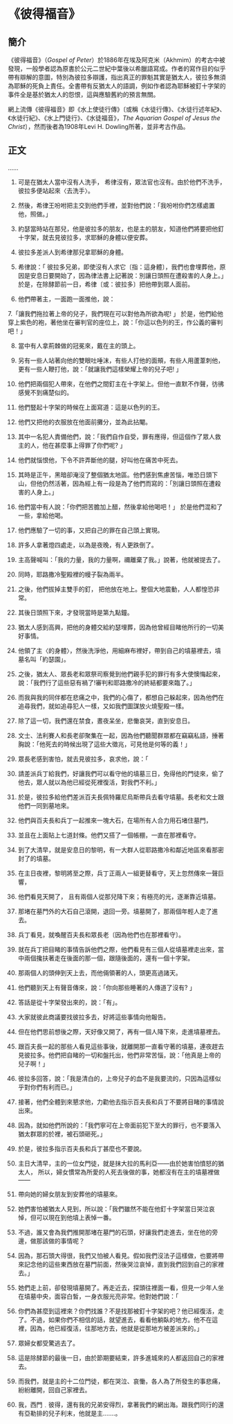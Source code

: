 # 《彼得福音》

## 簡介

《彼得福音》（*Gospel of Peter*）於1886年在埃及阿克米（Akhmim）的考古中被發現，一般學者認為原書於公元二世紀中葉後以希臘語寫成。作者的寫作目的似乎帶有辯解的意圖，特別為彼拉多辯護，指出真正的罪魁其實是猶太人，彼拉多無須為耶穌的死負上責任。全書帶有反猶太人的語調，例如作者認為耶穌被釘十字架的事件全是基於猶太人的怨恨，這與應驗舊約的預言無關。

網上流傳《彼得福音》即《水上使徒行傳》〔或稱《水徒行傳》、《水徒行述年紀》、《水徒行紀》、《水上門徒行》、《水徒福音》，*The Aquarian Gospel of Jesus the Christ*〕，然而後者為1908年Levi H. Dowling所著，並非考古作品。

## 正文

……

1. 可是在猶太人當中沒有人洗手， 希律沒有，眾法官也沒有。由於他們不洗手，彼拉多便站起來〈去洗手〉。

2. 然後，希律王吩咐把主交到他們手裡，並對他們說：「我吩咐你們怎樣處置他，照做。」

3. 約瑟當時站在那兒，他是彼拉多的朋友，也是主的朋友，知道他們將要把他釘十字架，就去見彼拉多，求耶穌的身體以便安葬。

4. 彼拉多差派人到希律那兒拿耶穌的身體。

5. 希律說：「 彼拉多兄弟，即使沒有人求它〔指：這身體〕，我們也會埋葬他，原因是安息日要開始了，因為律法書上記著說：別讓日頭照在遭殺害的人身上。」於是，在除酵節前一日，希律〔或：彼拉多〕把他帶到眾人面前。

6. 他們帶著主，一面跑一面推他，說：

7.「讓我們拖拉著上帝的兒子，我們現在可以對他為所欲為呢! 」 於是，他們給他穿上紫色的袍，著他坐在審判官的座位上，說：「你這以色列的王，作公義的審判吧！」 

8. 當中有人拿荊棘做的冠冕來，戴在主的頭上。

9. 另有一些人站著向他的雙眼吐唾沫，有些人打他的面頰，有些人用蘆葦刺他，更有一些人鞭打他，說：「就讓我們這樣榮耀上帝的兒子吧! 」

10. 他們把兩個犯人帶來，在他們之間釘主在十字架上。但他一直默不作聲，彷彿感覺不到痛楚似的。

11. 他們豎起十字架的時候在上面寫道：這是以色列的王。

12. 他們又把他的衣服放在他面前攤分，並為此拈閹。

13. 其中一名犯人責備他們，說：「我們自作自受，罪有應得，但這個作了眾人救主的人，他在甚麼事上得罪了你們呢? 」

14. 他們就惱恨他，下令不許弄斷他的腿，好叫他在痛苦中死去。

15. 其時是正午，黑暗卻淹沒了整個猶太地區。他們感到焦慮苦惱，唯恐日頭下山，但他仍然活著，因為經上有一段是為了他們而寫的：「別讓日頭照在遭殺害的人身上。」

16. 他們當中有人說：「你們把苦膽加上醋，然後拿給他喝吧！」 於是他們混和了一些，拿給他喝。

17. 他們應驗了一切的事，又把自己的罪在自己頭上實現。

18. 許多人拿著燈四處走，以為是夜晚，有人更跌倒了。

19. 主高聲喊叫：「我的力量，我的力量啊，禰離棄了我。」說著，他就被提去了。

20. 同時，耶路撒冷聖殿裡的幔子裂為兩半。

21. 之後，他們拔掉主雙手的釘， 把他放在地上。整個大地震動，人人都惶恐非常。 

22. 其後日頭照下來，才發現當時是第九點鐘。

23. 猶太人感到高興，把他的身體交給約瑟埋葬，因為他曾經目睹他所行的一切美好事情。

24. 他領了主〈的身體〉，然後洗淨他，用細麻布裡好，帶到自己的墳墓裡去，墳墓名叫「約瑟園」。

25. 之後，猶太人、眾長老和眾祭司察覺到他們親手犯的罪行有多大使懊悔起來，說：「我們行了這些惡有禍了!審判和耶路撒冷的終結都要來臨了。」

26. 而我與我的同伴都在悲痛之中，我們的心傷了，都想自己躲起來，因為他們在追尋我們，就如追尋犯人一樣，又如我們圖謀放火燒聖殿一樣。

27. 除了這一切，我們還在禁食，晝夜呆坐，悲慟哀哭，直到安息日。

28. 文士、法利賽人和長老卻聚集在一起，因為他們聽聞群眾都在竊竊私語，捶著胸說：「他死去的時候出現了這些大徵兆，可見他是何等的義！」 

29. 眾長老感到害怕，就去見彼拉多，哀求他，說：「

30. 請差派兵丁給我們，好讓我們可以看守他的墳墓三日，免得他的門徒來，偷了他去，眾人就以為他已經從死裡復活，對我們不利。」

31. 於是，彼拉多給他們差派百夫長佩特羅尼烏斯帶兵去看守墳墓。長老和文士跟他們一同到墓地來。

32. 他們與百夫長和兵丁一起推來一塊大石，在場所有人合力用石堵住墓門，

33. 並且在上面貼上七道封條。他們又搭了一個帳棚，一直在那裡看守。

34. 到了大清早，就是安息日的黎明，有一大群人從耶路撒冷和鄰近地區來看那密封了的墳墓。

35. 在主日夜裡，黎明將至之際，兵丁正兩人一組更替看守，天上忽然傳來一聲巨響，

36. 他們看見天開了， 且有兩個人從那兒降下來；有極亮的光，逐漸靠近墳墓。

37. 那堵在墓門外的大石自己滾開，退回一旁。墳墓開了，那兩個年輕人走了進去。

38. 兵丁看見，就喚醒百夫長和眾長老〔因為他們也在那裡看守〕。

39. 就在兵丁把目睹的事情告訴他們之際，他們看見有三個人從墳墓裡走出來，當中兩個攙扶著走在後面的那一個，跟隨後面的，還有一個十字架。

40. 那兩個人的頭伸到天上去，而他倆領著的人，頭更高過諸天。

41. 他們聽到天上有聲音傳來，說：「你向那些睡著的人傳道了沒有? 」

42. 答話是從十字架發出來的，說：「有」。

43. 大家就彼此商議要找彼拉多去，好將這些事情向他報告。

44. 但在他們思前想後之際，天好像又開了，再有一個人降下來，走進墳墓裡去。

45. 跟百夫長一起的那些人看見這些事後，就離開那一直看守著的墳墓，連夜趕去見彼拉多。他們把自睹的一切和盤托出，他們非常苦惱，說：「他真是上帝的兒子啊！」 

46. 彼拉多回答，說：「我是清白的，上帝兒子的血不是我要流的，只因為這樣似乎對你們有利而已。」

47. 接著，他們全體到來懇求他，力勸他去指示百夫長和兵丁不要將目睹的事情說出來。

48. 因為，就如他們所說的：「我們寧可在上帝面前犯下至大的罪行，也不要落入猶太群眾的於裡，被石頭砸死。」

49. 於是，彼拉多指示百夫長和兵丁甚麼也不要說。

50. 主日大清早，主的一位女門徒，就是抹大拉的馬利亞——由於她害怕憤怒的猶太人， 所以，婦女慣常為所愛的人死去後做的事，她都沒有在主的墳墓裡做——

51. 帶向她的婦女朋友到安葬他的墳墓來。

52. 她們害怕被猶太人見到，所以說：「我們雖然不能在他釘十字架當日哭泣哀悼，但可以現在到他墳上表悼一番。

53. 不過，誰又會為我們推開那堵在墓門的石頭，好讓我們走進去，坐在他的旁邊，做那該做的事情呢？

54. 因為，那石頭大得很，我們又怕被人看見。假如我們沒法子這樣做，也要將帶來記念他的這些東西放在墓門前面，然後哭泣哀悼，直到我們回到自己的家裡去。」

55. 她們走上前，卻發現墳墓開了。再走近去，探頭往裡面一看，但見一少年人坐在墳墓中央，面容白皙，一身衣服光亮非常。他對她們說：「

56. 你們為甚麼到這裡來？你們找誰？不是找那被釘十字架的吧？他已經復活，走了。不過，如果你們不相信的話，就望進去，看看他躺臥的地方。他不在這裡，因為，他已經復活，往那地方去，他就是從那地方被差派來的。」

57. 眾婦女都受驚逃去了。

58. 這是除酵節的最後一日，由於節期要結束，許多進城來的人都返回自己的家裡去。

59. 而我們，就是主的十二位門徒，都在哭泣、哀慟，各人為了所發生的事悲痛，紛紛離開，回自己家裡去。

60. 我，西門﹒彼得，還有我的兄弟安得烈，拿著我們的網出海。跟我們同行的還有亞勒排的兒子利末，他就是主…….。
